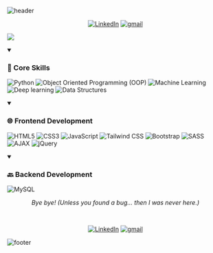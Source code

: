 ![header](https://capsule-render.vercel.app/api?type=waving&color=timeGradient&height=200&section=header&text=Hi%2C%20I%27m%20Amir%20Javarsineh%20👋&fontSize=50&animation=scaleIn&fontAlignY=35&desc=A%20passionate%20developer%20exploring%20the%20digital%20frontier&descSize=20&descAlignY=55&descAlign=50)

<div align="center">

  [![LinkedIn](https://img.shields.io/badge/LinkedIn-0A66C2?style=for-the-badge&logo=linkedin&logoColor=white)](https://www.linkedin.com/in/amir-javarsineh-5352aa1b6/)
  [![gmail](https://img.shields.io/badge/gmail-1DA1F2?style=for-the-badge&logo=gmail&logoColor=white)](https://amirjavarsineh7@gmail.com/)

</div>






![](https://capsule-render.vercel.app/api?type=venom&height=150&text=💻%20Tech%20Stack&fontSize=40&color=0:00FFFF,100:1E90FF&stroke=1E90FF)

<details open>
  <summary><h3>🎯 Core Skills</h3></summary>

  ![Python](https://img.shields.io/badge/-Python-blue?style=for-the-badge&logo=python&logoColor=white) ![Object Oriented Programming (OOP)](https://img.shields.io/badge/-Object_Oriented_Programming_(OOP)-blue?style=for-the-badge&logo=object-oriented-programming-(oop)&logoColor=white) ![Machine Learning](https://img.shields.io/badge/-Machine_Learning-blue?style=for-the-badge&logo=machine-learning&logoColor=white) ![Deep learning](https://img.shields.io/badge/-Deep_learning-blue?style=for-the-badge&logo=deep-learning&logoColor=white) ![Data Structures](https://img.shields.io/badge/-Data_Structures-blue?style=for-the-badge&logo=data-structures&logoColor=white)

</details>

<details open>
  <summary><h3>🌐 Frontend Development</h3></summary>

  ![HTML5](https://img.shields.io/badge/-HTML5-blue?style=for-the-badge&logo=html5&logoColor=white) ![CSS3](https://img.shields.io/badge/-CSS3-blue?style=for-the-badge&logo=css3&logoColor=white) ![JavaScript](https://img.shields.io/badge/-JavaScript-blue?style=for-the-badge&logo=javascript&logoColor=white) ![Tailwind CSS](https://img.shields.io/badge/-Tailwind_CSS-blue?style=for-the-badge&logo=tailwind-css&logoColor=white) ![Bootstrap](https://img.shields.io/badge/-Bootstrap-blue?style=for-the-badge&logo=bootstrap&logoColor=white) ![SASS](https://img.shields.io/badge/-SASS-blue?style=for-the-badge&logo=sass&logoColor=white) ![AJAX](https://img.shields.io/badge/-AJAX-blue?style=for-the-badge&logo=ajax&logoColor=white) ![jQuery](https://img.shields.io/badge/-jQuery-blue?style=for-the-badge&logo=jquery&logoColor=white)

</details>

<details open>
  <summary><h3>🔙 Backend Development</h3></summary>

  ![MySQL](https://img.shields.io/badge/-MySQL-blue?style=for-the-badge&logo=mysql&logoColor=white)

</details>





<div align="center">
  <p><i>Bye bye! (Unless you found a bug… then I was never here.)</i></p>
  <br>
</div>

<div align="center">

  [![LinkedIn](https://img.shields.io/badge/LinkedIn-0A66C2?style=for-the-badge&logo=linkedin&logoColor=white)](https://www.linkedin.com/in/amir-javarsineh-5352aa1b6/)
[![gmail](https://img.shields.io/badge/gmail-1DA1F2?style=for-the-badge&logo=gmail&logoColor=white)](https://amirjavarsineh7@gmail.com/)
</div>

![footer](https://capsule-render.vercel.app/api?type=waving&color=timeGradient&height=100&section=footer)
